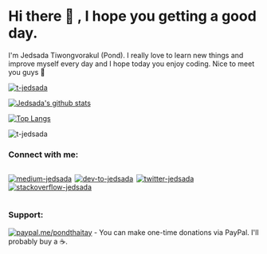 <h1 align="left">Hi there 👋 , I hope you getting a good day.</h1>

<p align="left" margin="10px">
I'm Jedsada Tiwongvorakul (Pond). I really love to learn new things and improve myself every day and I hope today you enjoy coding. Nice to meet you guys 🙌
</p>

<p align="left"><a href="https://github.com/ryo-ma/github-profile-trophy"><img src="https://github-profile-trophy.vercel.app/?username=t-jedsada&margin-w=15&margin-h=12&column=4" alt="t-jedsada"/></a></p>

[![Jedsada's github stats](https://github-readme-stats.vercel.app/api?username=T-Jedsada&show_icons=true&line_height=21&show_icons=true&theme=vue)](https://github.com/anuraghazra/github-readme-stats)

[![Top Langs](https://github-readme-stats.vercel.app/api/top-langs/?username=T-Jedsada&show_icons=true&layout=compact&theme=vue)](https://github.com/anuraghazra/github-readme-stats)

<p><img align="center" src="https://github-readme-streak-stats.herokuapp.com/?user=t-jedsada" alt="t-jedsada"/></p>

<h3 align="left">Connect with me:</h3>
<p align="left" style="display:inline-flex;flex-wrap:wrap;">
<a href="https://medium.com/@officialjedsada" target="blank" style="margin-right:6px"><img align="center" src="https://img.shields.io/badge/Medium-12100E?style=for-the-badge&logo=medium&logoColor=whit" alt="medium-jedsada"/></a>
<a href="https://dev.to/officialjedsada" target="blank" style="margin-right:6px"><img align="center" src="https://img.shields.io/badge/dev.to-0A0A0A?style=for-the-badge&logo=devdotto&logoColor=white" alt="dev-to-jedsada"/></a>
<a href="https://twitter.com/officialjedsada" target="blank" style="margin-right:6px"><img align="center" src="https://img.shields.io/badge/Twitter-1DA1F2?style=for-the-badge&logo=twitter&logoColor=white" alt="twitter-jedsada"/></a>
<a href="https://stackoverflow.com/users/4731759" target="blank" style="margin-right:6px"><img align="center" src="https://img.shields.io/badge/Stack_Overflow-FE7A16?style=for-the-badge&logo=stack-overflow&logoColor=white" alt="stackoverflow-jedsada"/></a>
</p>

<h3 align="left">Support:</h3>

[![paypal.me/pondthaitay](https://ionicabizau.github.io/badges/paypal.svg)](https://www.paypal.me/pondthaitay) - You can make one-time donations via PayPal. I'll probably buy a :coffee:.
